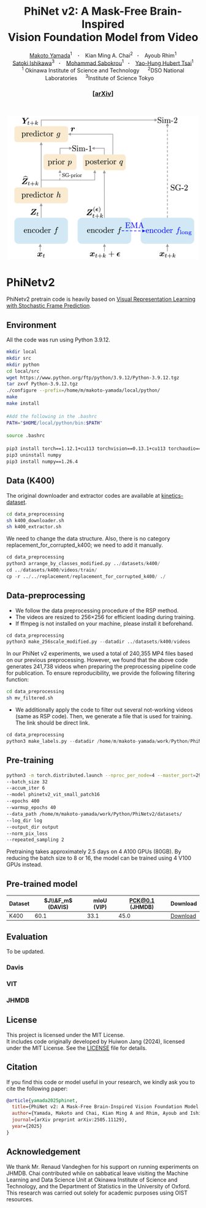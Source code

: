 <h1 align="center"> PhiNet v2: A Mask-Free Brain-Inspired <br> Vision Foundation Model from Video</h1>
<div align="center">
  <a href="https://scholar.google.co.jp/citations?user=1cKNu1gAAAAJ&hl=en" target="_blank">Makoto&nbsp;Yamada</a><sup>1</sup> &ensp; <b>&middot;</b> &ensp;
 <a target="_blank">Kian Ming A.&nbsp;Chai</a><sup>2</sup>&ensp; <b>&middot;</b> &ensp;
  <a target="_blank">Ayoub&nbsp;Rhim</a><sup>1</sup> 
  <br>
  <a href="https://riverstone496.github.io/" target="_blank">Satoki&nbsp;Ishikawa</a><sup>3</sup>&ensp; <b>&middot;</b> &ensp;
  <a href="https://sabokrou.github.io/" target="_blank">Mohammad&nbsp;Sabokrou</a><sup>1</sup>&ensp; <b>&middot;</b> &ensp;
  <a href="https://yaohungt.github.io/" target="_blank">Yao-Hung Hubert&nbsp;Tsai</a><sup>1</sup>
  <br>
  <sup>1</sup> Okinawa Institute of Science and Technology &emsp; <sup>2</sup>DSO National Laboratories &emsp; <sup>3</sup>Institute of Science Tokyo &emsp; <br>
</div>
<h3 align="center">[<a href="https://arxiv.org/abs/2505.11129">arXiv</a>]</h3>
<br>
<p align="center">
  <a href="https://raw.githubusercontent.com/oist/PhiNetv2/main/image/FIG1_PhinetV2.png">
    <img src="https://raw.githubusercontent.com/oist/PhiNetv2/main/image/FIG1_PhinetV2.png" width="500"/>
  </a>
</p>


# PhiNetv2

PhiNetv2 pretrain code is heavily based on [Visual Representation Learning with Stochastic Frame Prediction](https://github.com/huiwon-jang/RSP). 

## Environment
All the code was run using Python 3.9.12. 

```sh
mkdir local
mkdir src
mkdir python
cd local/src
wget https://www.python.org/ftp/python/3.9.12/Python-3.9.12.tgz
tar zxvf Python-3.9.12.tgz
./configure --prefix=/home/m/makoto-yamada/local/python/
make
make install

#Add the following in the .bashrc
PATH="$HOME/local/python/bin:$PATH"

source .bashrc

pip3 install torch==1.12.1+cu113 torchvision==0.13.1+cu113 torchaudio==0.12.1 --extra-index-url https://download.pytorch.org/whl/cu113
pip3 uninstall numpy 
pip3 install numpy==1.26.4
```


## Data (K400)
The original downloader and extractor codes are available at [kinetics-dataset](https://github.com/cvdfoundation/kinetics-dataset).

```sh
cd data_preprocessing
sh k400_downloader.sh
sh k400_extractor.sh
```

We need to change the data structure. Also, there is no category replacement_for_corrupted_k400; we need to add it manually. 

```python
cd data_preprocessing
python3 arrange_by_classes_modified.py ../datasets/k400/
cd ../datasets/k400/videos/train/
cp -r ../../replacement/replacement_for_corrupted_k400/ ./
```

## Data-preprocessing
- We follow the data preprocessing procedure of the RSP method.
- The videos are resized to 256×256 for efficient loading during training.
- If ffmpeg is not installed on your machine, please install it beforehand.

```python
cd data_preprocessing
python3 make_256scale_modified.py --datadir ../datasets/k400/videos
```

In our PhiNet v2 experiments, we used a total of 240,355 MP4 files based on our previous preprocessing. However, we found that the above code generates 241,738 videos when preparing the preprocessing pipeline code for publication.
To ensure reproducibility, we provide the following filtering function:

```sh
cd data_preprocessing
sh mv_filtered.sh
```

- We additionally apply the code to filter out several not-working videos (same as RSP code).
Then, we generate a file that is used for training. The link should be direct link. 

```python
cd data_preprocessing
python3 make_labels.py --datadir /home/m/makoto-yamada/work/Python/PhiNetv2/datasets/k400/videos --filedir /home/m/makoto-yamada/work/Python/PhiNetv2/datasets/k400/videos/train2
```

## Pre-training

```sh
python3 -m torch.distributed.launch --nproc_per_node=4 --master_port=29500 main_pretrain_phinetv2.py
--batch_size 32
--accum_iter 6
--model phinetv2_vit_small_patch16
--epochs 400
--warmup_epochs 40
--data_path /home/m/makoto-yamada/work/Python/PhiNetv2/datasets/
--log_dir log
--output_dir output
--norm_pix_loss
--repeated_sampling 2 
```

Pretraining takes approximately 2.5 days on 4 A100 GPUs (80GB). By reducing the batch size to 8 or 16, the model can be trained using 4 V100 GPUs instead.

## Pre-trained model

| Dataset  | $J\\&F_m$ (DAVIS)  | mIoU (VIP) | PCK@0.1 (JHMDB) | Download |
| -------- | ------------------ | ---- | ------- | -------- |
| K400     | 60.1               | 33.1 | 45.0    |  [Download](https://huggingface.co/OIST-MLDS-Unit/PhiNetV2/blob/main/phinetv2-vits16.pth)

## Evaluation
To be updated.

### Davis

### VIT

### JHMDB

## License

This project is licensed under the MIT License.  
It includes code originally developed by Huiwon Jang (2024), licensed under the MIT License.
See the [LICENSE](./LICENSE) file for details.

## Citation

If you find this code or model useful in your research, we kindly ask you to cite the following paper:

```bibtex
@article{yamada2025phinet,
  title={PhiNet v2: A Mask-Free Brain-Inspired Vision Foundation Model from Video},
  author={Yamada, Makoto and Chai, Kian Ming A and Rhim, Ayoub and Ishikawa, Satoki and Sabokrou, Mohammad and Tsai, Yao-Hung Hubert},
  journal={arXiv preprint arXiv:2505.11129},
  year={2025}
}
```

## Acknowledgement
We thank Mr. Renaud Vandeghen for his support on running experiments on JHMDB. Chai contributed while on sabbatical leave visiting the Machine Learning and Data Science Unit at Okinawa Institute of Science and Technology, and the Department of Statistics in the University of Oxford. This research was carried out solely for academic purposes using OIST resources.

